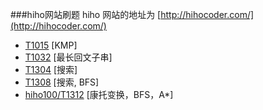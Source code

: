 ###hiho网站刷题
hiho 网站的地址为 [http://hihocoder.com/](http://hihocoder.com/)  

+  [T1015](http://hihocoder.com/problemset/problem/1015)    [KMP]
+  [T1032](http://hihocoder.com/problemset/problem/1032)    [最长回文子串]
+  [T1304](http://hihocoder.com/problemset/problem/1304)    [搜索]
+  [T1308](http://hihocoder.com/problemset/problem/1308)    [搜索, BFS]
+  [hiho100/T1312](http://hihocoder.com/problemset/problem/1312)    [康托变换，BFS，A\*]

